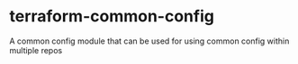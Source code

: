 # terraform-common-config
A common config module that can be used for using common config within multiple repos
